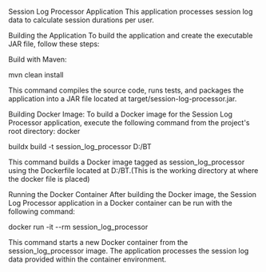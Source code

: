 Session Log Processor Application
This application processes session log data to calculate session durations per user.

Building the Application
To build the application and create the executable JAR file, follow these steps:

Build with Maven:

mvn clean install

This command compiles the source code, runs tests, and packages the application into a JAR file located at target/session-log-processor.jar.

Building Docker Image:
To build a Docker image for the Session Log Processor application, execute the following command from the project's root directory:
docker 

buildx build -t session_log_processor D:/BT

This command builds a Docker image tagged as session_log_processor using the Dockerfile located at D:/BT.(This is the working directory at where the docker file is placed)


Running the Docker Container
After building the Docker image,  the Session Log Processor application in a Docker container can be run with the following command:

docker run -it --rm session_log_processor

This command starts a new Docker container from the session_log_processor image. The application processes the session log data provided within the container environment.



